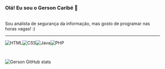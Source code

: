 ### Olá! Eu sou o Gerson Caribé 🤖
<br>
Sou analista de segurança da informação, mas gosto de programar nas horas vagas! :)
<hr>

![HTML](https://img.shields.io/badge/HTML-239120?style=for-the-badge&logo=html5&logoColor=white)![CSS](https://img.shields.io/badge/CSS-239120?&style=for-the-badge&logo=css3&logoColor=white)![Java](https://img.shields.io/badge/Java-ED8B00?style=for-the-badge&logo=java&logoColor=white)![PHP](https://img.shields.io/badge/PHP-777BB4?style=for-the-badge&logo=php&logoColor=white)

<br>

![Gerson GitHub stats](https://github-readme-stats.vercel.app/api?username=caribegerson&show_icons=true&theme=radical)
